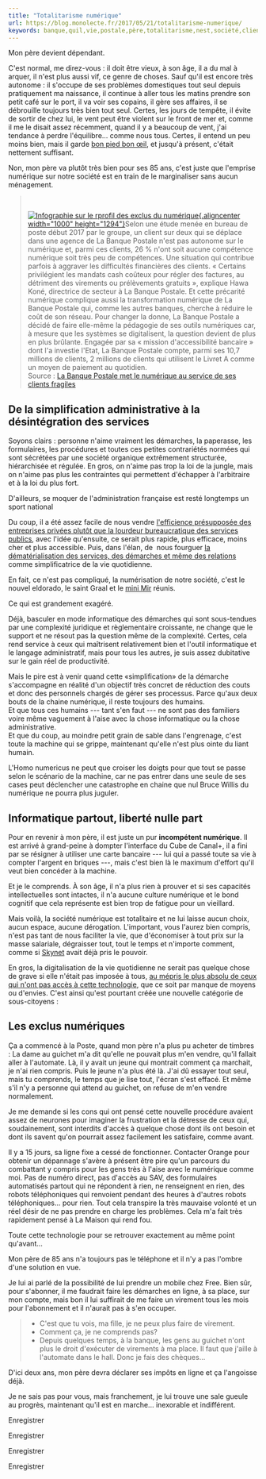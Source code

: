 ```yaml
---
title: "Totalitarisme numérique"
url: https://blog.monolecte.fr/2017/05/21/totalitarisme-numerique/
keywords: banque,quil,vie,postale,père,totalitarisme,nest,société,clients,cest,numérique
---
```

Mon père devient dépendant.

C'est normal, me direz-vous : il doit être vieux, à son âge, il a du mal à arquer, il n'est plus aussi vif, ce genre de choses. Sauf qu'il est encore très autonome : il s'occupe de ses problèmes domestiques tout seul depuis pratiquement ma naissance, il continue à aller tous les matins prendre son petit café sur le port, il va voir ses copains, il gère ses affaires, il se débrouille toujours très bien tout seul. Certes, les jours de tempête, il évite de sortir de chez lui, le vent peut être violent sur le front de mer et, comme il me le disait assez récemment, quand il y a beaucoup de vent, j'ai tendance à perdre l'équilibre... comme nous tous. Certes, il entend un peu moins bien, mais il garde [bon pied bon œil](http://www.linternaute.com/expression/langue-francaise/660/bon-pied-bon-oeil/), et jusqu'à présent, c'était nettement suffisant.

Non, mon père va plutôt très bien pour ses 85 ans, c'est juste que l'emprise numérique sur notre société est en train de le marginaliser sans aucun ménagement.

>  
>
> [![Infographie sur le rprofil des exclus du numérique](https://blog.monolecte.fr/wp-content/uploads/2017/05/2074270_0211898928870_web_tete.jpg){.aligncenter width="1000" height="1294"}](https://blog.monolecte.fr/wp-content/uploads/2017/05/2074270_0211898928870_web_tete.jpg)Selon une étude menée en bureau de poste début 2017 par le groupe, un client sur deux qui se déplace dans une agence de La Banque Postale n'est pas autonome sur le numérique et, parmi ces clients, 26 % n'ont soit aucune compétence numérique soit très peu de compétences. Une situation qui contribue parfois à aggraver les difficultés financières des clients. « Certains privilégient les mandats cash coûteux pour régler des factures, au détriment des virements ou prélèvements gratuits », explique Hawa Koné, directrice de secteur à La Banque Postale. Et cette précarité numérique complique aussi la transformation numérique de La Banque Postale qui, comme les autres banques, cherche à réduire le coût de son réseau. Pour changer la donne, La Banque Postale a décidé de faire elle-même la pédagogie de ses outils numériques car, à mesure que les systèmes se digitalisent, la question devient de plus en plus brûlante. Engagée par sa « mission d'accessibilité bancaire » dont l'a investie l'Etat, La Banque Postale compte, parmi ses 10,7 millions de clients, 2 millions de clients qui utilisent le Livret A comme un moyen de paiement au quotidien.\
> Source : [La Banque Postale met le numérique au service de ses clients fragiles](https://www.lesechos.fr/finance-marches/banque-assurances/0211896965949-la-banque-postale-met-le-numerique-au-service-de-ses-clients-fragiles-2074270.php)

De la simplification administrative à la désintégration des services
--------------------------------------------------------------------

Soyons clairs : personne n'aime vraiment les démarches, la paperasse, les formulaires, les procédures et toutes ces petites contrariétés normées qui sont sécrétées par une société organique extrêmement structurée, hiérarchisée et régulée. En gros, on n'aime pas trop la loi de la jungle, mais on n'aime pas plus les contraintes qui permettent d'échapper à l'arbitraire et à la loi du plus fort.

D'ailleurs, se moquer de l'administration française est resté longtemps un sport national

Du coup, il a été assez facile de nous vendre [l'efficience présupposée des entreprises privées plutôt que la lourdeur bureaucratique des services publics](https://blog.monolecte.fr/2011/05/11/le-capitalisme-liberal-pour-les-mal-comprenants/), avec l'idée qu'ensuite, ce serait plus rapide, plus efficace, moins cher et plus accessible. Puis, dans l'élan, de  nous fourguer [la dématérialisation des services, des démarches et même des relations](https://blog.monolecte.fr/2009/12/09/dematerialisation-exponentielle/) comme simplificatrice de la vie quotidienne.

En fait, ce n'est pas compliqué, la numérisation de notre société, c'est le nouvel eldorado, le saint Graal et le [mini Mir](https://www.youtube.com/watch?v=zRJpS2enskE) réunis.

Ce qui est grandement exagéré.

Déjà, basculer en mode informatique des démarches qui sont sous-tendues par une complexité juridique et règlementaire croissante, ne change que le support et ne résout pas la question même de la complexité. Certes, cela rend service à ceux qui maîtrisent relativement bien et l'outil informatique et le langage administratif, mais pour tous les autres, je suis assez dubitative sur le gain réel de productivité.

Mais le pire est à venir quand cette «simplification» de la démarche s'accompagne en réalité d'un objectif très concret de réduction des couts et donc des personnels chargés de gérer ses processus. Parce qu'aux deux bouts de la chaine numérique, il reste toujours des humains.\
Et que tous ces humains --- tant s'en faut --- ne sont pas des familiers voire même vaguement à l'aise avec la chose informatique ou la chose administrative.\
Et que du coup, au moindre petit grain de sable dans l'engrenage, c'est toute la machine qui se grippe, maintenant qu'elle n'est plus ointe du liant humain.

L'Homo numericus ne peut que croiser les doigts pour que tout se passe selon le scénario de la machine, car ne pas entrer dans une seule de ses cases peut déclencher une catastrophe en chaine que nul Bruce Willis du numérique ne pourra plus juguler.

Informatique partout, liberté nulle part
----------------------------------------

Pour en revenir à mon père, il est juste un pur **incompétent numérique**. Il est arrivé à grand-peine à dompter l'interface du Cube de Canal+, il a fini par se résigner à utiliser une carte bancaire --- lui qui a passé toute sa vie à compter l'argent en briques ---, mais c'est bien là le maximum d'effort qu'il veut bien concéder à la machine.

Et je le comprends. À son âge, il n'a plus rien à prouver et si ses capacités intellectuelles sont intactes, il n'a aucune culture numérique et le bond cognitif que cela représente est bien trop de fatigue pour un vieillard.

Mais voilà, la société numérique est totalitaire et ne lui laisse aucun choix, aucun espace, aucune dérogation. L'important, vous l'aurez bien compris, n'est pas tant de nous faciliter la vie, que d'économiser à tout prix sur la masse salariale, dégraisser tout, tout le temps et n'importe comment, comme si [Skynet](https://fr.wikipedia.org/wiki/Personnages_de_Terminator#SkyNet) avait déjà pris le pouvoir.

En gros, la digitalisation de la vie quotidienne ne serait pas quelque chose de grave si elle n'était pas imposée à tous, [au mépris le plus absolu de ceux qui n'ont pas accès à cette technologie](https://blog.monolecte.fr/2017/05/07/nous-daniel-blake/), que ce soit par manque de moyens ou d'envies. C'est ainsi qu'est pourtant créée une nouvelle catégorie de sous-citoyens :

Les exclus numériques
---------------------

Ça a commencé à la Poste, quand mon père n'a plus pu acheter de timbres : La dame au guichet m'a dit qu'elle ne pouvait plus m'en vendre, qu'il fallait aller à l'automate. Là, il y avait un jeune qui montrait comment ça marchait, je n'ai rien compris. Puis le jeune n'a plus été là. J'ai dû essayer tout seul, mais tu comprends, le temps que je lise tout, l'écran s'est effacé. Et même s'il n'y a personne qui attend au guichet, on refuse de m'en vendre normalement.

Je me demande si les cons qui ont pensé cette nouvelle procédure avaient assez de neurones pour imaginer la frustration et la détresse de ceux qui, soudainement, sont interdits d'accès à quelque chose dont ils ont besoin et dont ils savent qu'on pourrait assez facilement les satisfaire, comme avant.

Il y a 15 jours, sa ligne fixe a cessé de fonctionner. Contacter Orange pour obtenir un dépannage s'avère à présent être pire qu'un parcours du combattant y compris pour les gens très à l'aise avec le numérique comme moi. Pas de numéro direct, pas d'accès au SAV, des formulaires automatisés partout qui ne répondent à rien, ne renseignent en rien, des robots téléphoniques qui renvoient pendant des heures à d'autres robots téléphoniques... pour rien. Tout cela transpire la très mauvaise volonté et un réel désir de ne pas prendre en charge les problèmes. Cela m'a fait très rapidement pensé à La Maison qui rend fou.

Toute cette technologie pour se retrouver exactement au même point qu'avant...

Mon père de 85 ans n'a toujours pas le téléphone et il n'y a pas l'ombre d'une solution en vue.

Je lui ai parlé de la possibilité de lui prendre un mobile chez Free. Bien sûr, pour s'abonner, il me faudrait faire les démarches en ligne, à sa place, sur mon compte, mais bon il lui suffirait de me faire un virement tous les mois pour l'abonnement et il n'aurait pas à s'en occuper.

> -   C'est que tu vois, ma fille, je ne peux plus faire de virement.
> -   Comment ça, je ne comprends pas?
> -   Depuis quelques temps, à la banque, les gens au guichet n'ont plus le droit d'exécuter de virements à ma place. Il faut que j'aille à l'automate dans le hall. Donc je fais des chèques...

D'ici deux ans, mon père devra déclarer ses impôts en ligne et ça l'angoisse déjà.

Je ne sais pas pour vous, mais franchement, je lui trouve une sale gueule au progrès, maintenant qu'il est en marche... inexorable et indifférent.

Enregistrer

Enregistrer

Enregistrer

Enregistrer
